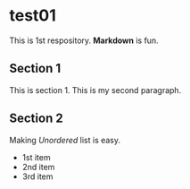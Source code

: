 # test01
 
This is 1st respository.
**Markdown** is fun.

## Section 1
This is section 1.
This is my second paragraph.

## Section 2
Making *Unordered* list is easy.

* 1st item
* 2nd item
* 3rd item